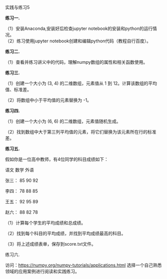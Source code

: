 实践与练习5

**练习一.**

（1）安装Anaconda,安装好后检查jupyter
notebook的安装和python的运行情况。  
（2）练习使用jupyter notebook创建和编辑python代码（教程自行百度）。

**练习二.**

（1）查看并练习讲义中的代码，理解numpy数组的属性和相关函数使用。

**练习三.**

（1）创建一个大小为 (3, 4) 的二维数组，元素值从 1 到
12。计算该数组的平均值、标准差。

（2）将数组中小于平均值的元素替换为 -1。

**练习四.**

（1）创建一个大小为 (6, 6) 的二维数组，元素值随机生成。

（2）找到数组中大于第三列平均值的元素，将它们替换为该元素所在行的标准差。

**练习五.**

假如你是一位高中教师，有4位同学的科目成绩如下：

语文 数学 外语

张三： 85 90 92

李四： 78 88 85

王五： 92 95 89

赵六： 88 82 78

（1）计算每个学生的平均成绩和总成绩。

（2）找到每个科目的平均成绩，并找到平均成绩最高的科目。

（3）将上述成绩表单，保存到score.txt文件。

练习六.

访问：<https://numpy.org/numpy-tutorials/applications.html>
选择一个自己熟悉领域的应用案例进行阅读和实践练习。
